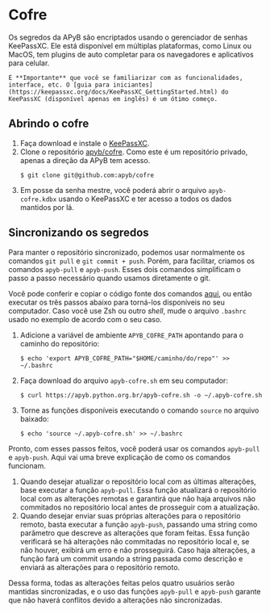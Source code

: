 # Cofre

Os segredos da APyB são encriptados usando o gerenciador de senhas KeePassXC. Ele está disponível em múltiplas plataformas, como Linux ou MacOS, tem plugins de auto completar para os navegadores e aplicativos para celular.

```{attention}
É **Importante** que você se familiarizar com as funcionalidades, interface, etc. O [guia para iniciantes](https://keepassxc.org/docs/KeePassXC_GettingStarted.html) do KeePassXC (disponível apenas em inglês) é um ótimo começo.
```

## Abrindo o cofre

1. Faça download e instale o [KeePassXC](https://keepassxc.org/download).
1. Clone o repositório [apyb/cofre](https://github.com/apyb/cofre). Como este é um repositório privado, apenas a direção da APyB tem acesso.
    ```
    $ git clone git@github.com:apyb/cofre
    ```
1. Em posse da senha mestre, você poderá abrir o arquivo `apyb-cofre.kdbx` usando o KeePassXC e ter acesso a todos os dados mantidos por lá.


## Sincronizando os segredos

Para manter o repositório sincronizado, podemos usar normalmente os comandos `git pull` e `git commit + push`. Porém, para facilitar, criamos os comandos `apyb-pull` e `apyb-push`. Esses dois comandos simplificam o passo a passo necessário quando usamos diretamente o git.

Você pode conferir e copiar o código fonte dos comandos [aqui](https://apyb.python.org.br/apyb-cofre.sh), ou então executar os três passos abaixo para torná-los disponíveis no seu computador. Caso você use Zsh ou outro *shell*, mude o arquivo `.bashrc` usado no exemplo de acordo com o seu caso.

1. Adicione a variável de ambiente `APYB_COFRE_PATH` apontando para o caminho do repositório:
    ```
    $ echo 'export APYB_COFRE_PATH="$HOME/caminho/do/repo"' >> ~/.bashrc
    ```
1. Faça download do arquivo `apyb-cofre.sh` em seu computador:
    ```
    $ curl https://apyb.python.org.br/apyb-cofre.sh -o ~/.apyb-cofre.sh
    ```
1. Torne as funções disponíveis executando o comando `source` no arquivo baixado:
    ```
    $ echo 'source ~/.apyb-cofre.sh' >> ~/.bashrc
    ```

Pronto, com esses passos feitos, você poderá usar os comandos `apyb-pull` e `apyb-push`. Aqui vai uma breve explicação de como os comandos funcionam.

1. Quando desejar atualizar o repositório local com as últimas alterações, base executar a função `apyb-pull`. Essa função atualizará o repositório local com as alterações remotas e garantirá que não haja arquivos não commitados no repositório local antes de prosseguir com a atualização.
1. Quando desejar enviar suas próprias alterações para o repositório remoto, basta executar a função `apyb-push`, passando uma string como parâmetro que descreve as alterações que foram feitas. Essa função verificará se há alterações não commitadas no repositório local e, se não houver, exibirá um erro e não prosseguirá. Caso haja alterações, a função fará um commit usando a string passada como descrição e enviará as alterações para o repositório remoto.

Dessa forma, todas as alterações feitas pelos quatro usuários serão mantidas sincronizadas, e o uso das funções `apyb-pull` e `apyb-push` garante que não haverá conflitos devido a alterações não sincronizadas.
